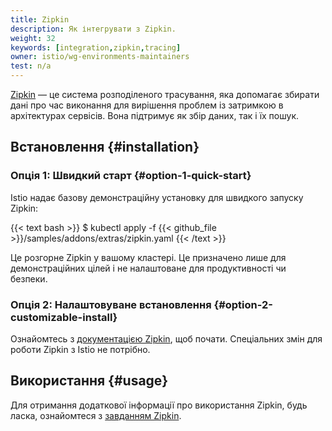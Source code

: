 ```yaml
---
title: Zipkin
description: Як інтегрувати з Zipkin.
weight: 32
keywords: [integration,zipkin,tracing]
owner: istio/wg-environments-maintainers
test: n/a
---
```


[Zipkin](https://zipkin.io/) — це система розподіленого трасування, яка допомагає збирати дані про час виконання для вирішення проблем із затримкою в архітектурах сервісів. Вона підтримує як збір даних, так і їх пошук.

## Встановлення {#installation}

### Опція 1: Швидкий старт {#option-1-quick-start}

Istio надає базову демонстраційну установку для швидкого запуску Zipkin:

{{< text bash >}}
$ kubectl apply -f {{< github_file >}}/samples/addons/extras/zipkin.yaml
{{< /text >}}

Це розгорне Zipkin у вашому кластері. Це призначено лише для демонстраційних цілей і не налаштоване для продуктивності чи безпеки.

### Опція 2: Налаштовуване встановлення {#option-2-customizable-install}

Ознайомтесь з [документацією Zipkin](https://zipkin.io/), щоб почати. Спеціальних змін для роботи Zipkin з Istio не потрібно.

## Використання {#usage}

Для отримання додаткової інформації про використання Zipkin, будь ласка, ознайомтеся з [завданням Zipkin](/docs/tasks/observability/distributed-tracing/zipkin/).
